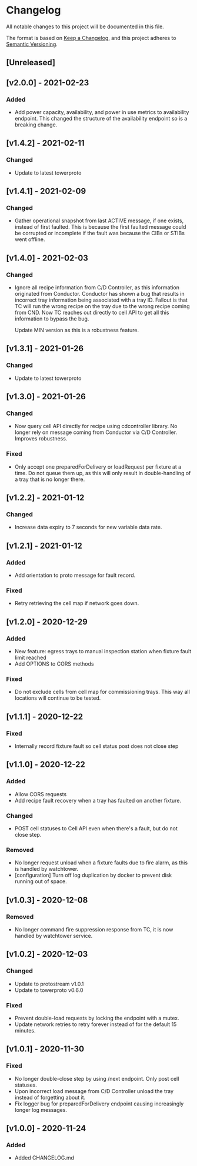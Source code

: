 # Changelog
All notable changes to this project will be documented in this file.

The format is based on [Keep a Changelog](https://keepachangelog.com/en/1.0.0/),
and this project adheres to [Semantic Versioning](https://semver.org/spec/v2.0.0.html).

## [Unreleased]

## [v2.0.0] - 2021-02-23
### Added
- Add power capacity, availability, and power in use metrics to availability endpoint. This changed the structure
  of the availability endpoint so is a breaking change.

## [v1.4.2] - 2021-02-11
### Changed
- Update to latest towerproto

## [v1.4.1] - 2021-02-09
### Changed
- Gather operational snapshot from last ACTIVE message, if one exists, instead of first faulted. This is
  because the first faulted message could be corrupted or incomplete if the fault was because the CIBs or
  STIBs went offline.

## [v1.4.0] - 2021-02-03
### Changed
- Ignore all recipe information from C/D Controller, as this information originated from Conductor.
  Conductor has shown a bug that results in incorrect tray information being associated with a tray ID.
  Fallout is that TC will run the wrong recipe on the tray due to the wrong recipe coming from CND. Now
  TC reaches out directly to cell API to get all this information to bypass the bug.

  Update MIN version as this is a robustness feature.

## [v1.3.1] - 2021-01-26
### Changed
- Update to latest towerproto

## [v1.3.0] - 2021-01-26
### Changed
- Now query cell API directly for recipe using cdcontroller library. No longer rely on message
  coming from Conductor via C/D Controller. Improves robustness.

### Fixed
- Only accept one preparedForDelivery or loadRequest per fixture at a time. Do not queue
  them up, as this will only result in double-handling of a tray that is no longer there.

## [v1.2.2] - 2021-01-12
### Changed
- Increase data expiry to 7 seconds for new variable data rate.

## [v1.2.1] - 2021-01-12
### Added
- Add orientation to proto message for fault record.

### Fixed
- Retry retrieving the cell map if network goes down.

## [v1.2.0] - 2020-12-29
### Added
- New feature: egress trays to manual inspection station when fixture fault limit reached
- Add OPTIONS to CORS methods

### Fixed
- Do not exclude cells from cell map for commissioning trays. This way all locations will
  continue to be tested.

## [v1.1.1] - 2020-12-22
### Fixed
- Internally record fixture fault so cell status post does not close step

## [v1.1.0] - 2020-12-22
### Added
- Allow CORS requests
- Add recipe fault recovery when a tray has faulted on another fixture.

### Changed
- POST cell statuses to Cell API even when there's a fault, but do not close step.

### Removed
- No longer request unload when a fixture faults due to fire alarm, as this is handled by
  watchtower.
- [configuration] Turn off log duplication by docker to prevent disk running out of space.

## [v1.0.3] - 2020-12-08
### Removed
- No longer command fire suppression response from TC, it is now handled by watchtower service.

## [v1.0.2] - 2020-12-03
### Changed
- Update to protostream v1.0.1
- Update to towerproto v0.6.0

### Fixed
- Prevent double-load requests by locking the endpoint with a mutex.
- Update network retries to retry forever instead of for the default 15 minutes.

## [v1.0.1] - 2020-11-30
### Fixed
- No longer double-close step by using /next endpoint. Only post cell statuses.
- Upon incorrect load message from C/D Controller unload the tray instead of
  forgetting about it.
- Fix logger bug for preparedForDelivery endpoint causing increasingly longer
  log messages.
## [v1.0.0] - 2020-11-24
### Added
- Added CHANGELOG.md

